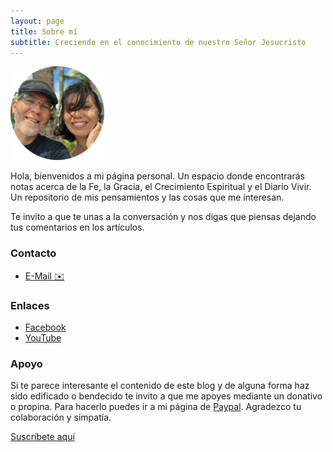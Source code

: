 ```yaml
---
layout: page
title: Sobre mí
subtitle: Creciendo en el conocimiento de nuestro Señor Jesucristo
---
```


![profile-pic](/assets/img/IMG-5001-modified.png) 

Hola, bienvenidos a mi página personal. Un espacio donde encontrarás notas acerca de la Fe, la Gracia, el Crecimiento Espiritual y el Diario Vivir. Un repositorio de mis pensamientos y las cosas que me interesan.

Te invito a que te unas a la conversación y nos digas que piensas dejando tus comentarios en los artículos. 

### Contacto

- <a href="mailto:josedanois@gmail.com" target="_blank">E-Mail ✉️</a>

### Enlaces
  
- <a href="https://www.facebook.com/leondejudahumacao" target="_blank">Facebook</a>
- <a href="https://www.youtube.com/@jdanois" target="_blank">YouTube</a>

### Apoyo

Si te parece interesante el contenido de este blog y de alguna forma haz sido edificado o bendecido te invito a que me apoyes mediante un donativo o propina. Para hacerlo puedes ir a mi página de <a href="https://www.paypal.com/donate?hosted_button_id=N6EF4CUBXF3BY" target="_blank">Paypal</a>. Agradezco tu colaboración y simpatía.

<a href="[https://xxxxxx.usX.list-manage.com/subscribe?u=ABC123&id=DEF456](https://gmail.us16.list-manage.com/subscribe?u=48611dc97c99eb42c3307635a&id=db0d67c0f6)" target="_blank">
  Suscríbete aquí
</a>

